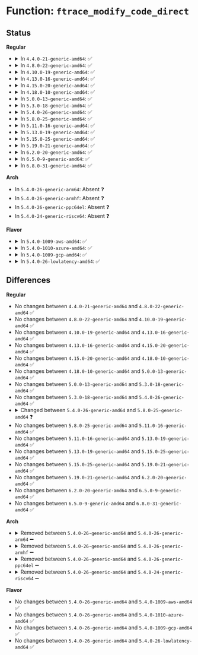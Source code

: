 # Function: <code>ftrace_modify_code_direct</code>

## Status
<b>Regular</b>
<ul>
<li>
<details>
<summary>In <code>4.4.0-21-generic-amd64</code>: ✅</summary>

```c
int ftrace_modify_code_direct(long unsigned int ip, const unsigned char * old_code, const unsigned char * new_code)
```

```json
{
  "name": "ftrace_modify_code_direct",
  "collision_type": "Unique Static",
  "inline_type": "No",
  "funcs": [
    {
      "addr": 18446744071579216160,
      "name": "ftrace_modify_code_direct",
      "external": false,
      "loc": "arch/x86/kernel/ftrace.c:103",
      "file": "arch/x86/kernel/ftrace.c",
      "inline": "seen, unknown",
      "caller_inline": [],
      "caller_func": [
        "arch/x86/kernel/ftrace.c:ftrace_make_nop",
        "arch/x86/kernel/ftrace.c:ftrace_make_call"
      ]
    }
  ],
  "symbols": [
    {
      "addr": 18446744071579216160,
      "name": "ftrace_modify_code_direct",
      "section": ".text",
      "bind": "STB_LOCAL",
      "size": 209
    }
  ]
}
```
</details>
</li>
<li>
<details>
<summary>In <code>4.8.0-22-generic-amd64</code>: ✅</summary>

```c
int ftrace_modify_code_direct(long unsigned int ip, const unsigned char * old_code, const unsigned char * new_code)
```

```json
{
  "name": "ftrace_modify_code_direct",
  "collision_type": "Unique Static",
  "inline_type": "No",
  "funcs": [
    {
      "addr": 18446744071579216688,
      "name": "ftrace_modify_code_direct",
      "external": false,
      "loc": "arch/x86/kernel/ftrace.c:103",
      "file": "arch/x86/kernel/ftrace.c",
      "inline": "seen, unknown",
      "caller_inline": [],
      "caller_func": [
        "arch/x86/kernel/ftrace.c:ftrace_make_call",
        "arch/x86/kernel/ftrace.c:ftrace_make_nop"
      ]
    }
  ],
  "symbols": [
    {
      "addr": 18446744071579216688,
      "name": "ftrace_modify_code_direct",
      "section": ".text",
      "bind": "STB_LOCAL",
      "size": 221
    }
  ]
}
```
</details>
</li>
<li>
<details>
<summary>In <code>4.10.0-19-generic-amd64</code>: ✅</summary>

```c
int ftrace_modify_code_direct(long unsigned int ip, const unsigned char * old_code, const unsigned char * new_code)
```

```json
{
  "name": "ftrace_modify_code_direct",
  "collision_type": "Unique Static",
  "inline_type": "No",
  "funcs": [
    {
      "addr": 18446744071579228512,
      "name": "ftrace_modify_code_direct",
      "external": false,
      "loc": "arch/x86/kernel/ftrace.c:103",
      "file": "arch/x86/kernel/ftrace.c",
      "inline": "seen, unknown",
      "caller_inline": [],
      "caller_func": [
        "arch/x86/kernel/ftrace.c:ftrace_make_call",
        "arch/x86/kernel/ftrace.c:ftrace_make_nop"
      ]
    }
  ],
  "symbols": [
    {
      "addr": 18446744071579228512,
      "name": "ftrace_modify_code_direct",
      "section": ".text",
      "bind": "STB_LOCAL",
      "size": 238
    }
  ]
}
```
</details>
</li>
<li>
<details>
<summary>In <code>4.13.0-16-generic-amd64</code>: ✅</summary>

```c
int ftrace_modify_code_direct(long unsigned int ip, const unsigned char * old_code, const unsigned char * new_code)
```

```json
{
  "name": "ftrace_modify_code_direct",
  "collision_type": "Unique Static",
  "inline_type": "No",
  "funcs": [
    {
      "addr": 18446744071579226112,
      "name": "ftrace_modify_code_direct",
      "external": false,
      "loc": "arch/x86/kernel/ftrace.c:103",
      "file": "arch/x86/kernel/ftrace.c",
      "inline": "seen, unknown",
      "caller_inline": [],
      "caller_func": [
        "arch/x86/kernel/ftrace.c:ftrace_make_call",
        "arch/x86/kernel/ftrace.c:ftrace_make_nop"
      ]
    }
  ],
  "symbols": [
    {
      "addr": 18446744071579226112,
      "name": "ftrace_modify_code_direct",
      "section": ".text",
      "bind": "STB_LOCAL",
      "size": 248
    }
  ]
}
```
</details>
</li>
<li>
<details>
<summary>In <code>4.15.0-20-generic-amd64</code>: ✅</summary>

```c
int ftrace_modify_code_direct(long unsigned int ip, const unsigned char * old_code, const unsigned char * new_code)
```

```json
{
  "name": "ftrace_modify_code_direct",
  "collision_type": "Unique Static",
  "inline_type": "No",
  "funcs": [
    {
      "addr": 18446744071579241632,
      "name": "ftrace_modify_code_direct",
      "external": false,
      "loc": "arch/x86/kernel/ftrace.c:104",
      "file": "arch/x86/kernel/ftrace.c",
      "inline": "seen, unknown",
      "caller_inline": [],
      "caller_func": [
        "arch/x86/kernel/ftrace.c:ftrace_make_call",
        "arch/x86/kernel/ftrace.c:ftrace_make_nop"
      ]
    }
  ],
  "symbols": [
    {
      "addr": 18446744071579241632,
      "name": "ftrace_modify_code_direct",
      "section": ".text",
      "bind": "STB_LOCAL",
      "size": 248
    }
  ]
}
```
</details>
</li>
<li>
<details>
<summary>In <code>4.18.0-10-generic-amd64</code>: ✅</summary>

```c
int ftrace_modify_code_direct(long unsigned int ip, const unsigned char * old_code, const unsigned char * new_code)
```

```json
{
  "name": "ftrace_modify_code_direct",
  "collision_type": "Unique Static",
  "inline_type": "No",
  "funcs": [
    {
      "addr": 18446744071579254208,
      "name": "ftrace_modify_code_direct",
      "external": false,
      "loc": "arch/x86/kernel/ftrace.c:104",
      "file": "arch/x86/kernel/ftrace.c",
      "inline": "seen, unknown",
      "caller_inline": [],
      "caller_func": [
        "arch/x86/kernel/ftrace.c:ftrace_make_call",
        "arch/x86/kernel/ftrace.c:ftrace_make_nop"
      ]
    }
  ],
  "symbols": [
    {
      "addr": 18446744071579254208,
      "name": "ftrace_modify_code_direct",
      "section": ".text",
      "bind": "STB_LOCAL",
      "size": 248
    }
  ]
}
```
</details>
</li>
<li>
<details>
<summary>In <code>5.0.0-13-generic-amd64</code>: ✅</summary>

```c
int ftrace_modify_code_direct(long unsigned int ip, const unsigned char * old_code, const unsigned char * new_code)
```

```json
{
  "name": "ftrace_modify_code_direct",
  "collision_type": "Unique Static",
  "inline_type": "No",
  "funcs": [
    {
      "addr": 18446744071579277936,
      "name": "ftrace_modify_code_direct",
      "external": false,
      "loc": "arch/x86/kernel/ftrace.c:107",
      "file": "arch/x86/kernel/ftrace.c",
      "inline": "seen, unknown",
      "caller_inline": [],
      "caller_func": [
        "arch/x86/kernel/ftrace.c:ftrace_make_call",
        "arch/x86/kernel/ftrace.c:ftrace_make_nop"
      ]
    }
  ],
  "symbols": [
    {
      "addr": 18446744071579277936,
      "name": "ftrace_modify_code_direct",
      "section": ".text",
      "bind": "STB_LOCAL",
      "size": 248
    }
  ]
}
```
</details>
</li>
<li>
<details>
<summary>In <code>5.3.0-18-generic-amd64</code>: ✅</summary>

```c
int ftrace_modify_code_direct(long unsigned int ip, const unsigned char * old_code, const unsigned char * new_code)
```

```json
{
  "name": "ftrace_modify_code_direct",
  "collision_type": "Unique Static",
  "inline_type": "No",
  "funcs": [
    {
      "addr": 18446744071579292448,
      "name": "ftrace_modify_code_direct",
      "external": false,
      "loc": "arch/x86/kernel/ftrace.c:118",
      "file": "arch/x86/kernel/ftrace.c",
      "inline": "seen, unknown",
      "caller_inline": [],
      "caller_func": [
        "arch/x86/kernel/ftrace.c:ftrace_make_call",
        "arch/x86/kernel/ftrace.c:ftrace_make_nop"
      ]
    }
  ],
  "symbols": [
    {
      "addr": 18446744071579292448,
      "name": "ftrace_modify_code_direct",
      "section": ".text",
      "bind": "STB_LOCAL",
      "size": 248
    }
  ]
}
```
</details>
</li>
<li>
<details>
<summary>In <code>5.4.0-26-generic-amd64</code>: ✅</summary>

```c
int ftrace_modify_code_direct(long unsigned int ip, const unsigned char * old_code, const unsigned char * new_code)
```

```json
{
  "name": "ftrace_modify_code_direct",
  "collision_type": "Unique Static",
  "inline_type": "No",
  "funcs": [
    {
      "addr": 18446744071579297968,
      "name": "ftrace_modify_code_direct",
      "external": false,
      "loc": "arch/x86/kernel/ftrace.c:118",
      "file": "arch/x86/kernel/ftrace.c",
      "inline": "seen, unknown",
      "caller_inline": [],
      "caller_func": [
        "arch/x86/kernel/ftrace.c:ftrace_make_call",
        "arch/x86/kernel/ftrace.c:ftrace_make_nop"
      ]
    }
  ],
  "symbols": [
    {
      "addr": 18446744071579297968,
      "name": "ftrace_modify_code_direct",
      "section": ".text",
      "bind": "STB_LOCAL",
      "size": 248
    }
  ]
}
```
</details>
</li>
<li>
<details>
<summary>In <code>5.8.0-25-generic-amd64</code>: ✅</summary>

```c
int ftrace_modify_code_direct(long unsigned int ip, const char * old_code, const char * new_code)
```

```json
{
  "name": "ftrace_modify_code_direct",
  "collision_type": "Unique Static",
  "inline_type": "No",
  "funcs": [
    {
      "addr": 18446744071591167088,
      "name": "ftrace_modify_code_direct",
      "external": false,
      "loc": "arch/x86/kernel/ftrace.c:109",
      "file": "arch/x86/kernel/ftrace.c",
      "inline": "seen, unknown",
      "caller_inline": [],
      "caller_func": [
        "arch/x86/kernel/ftrace.c:ftrace_make_call",
        "arch/x86/kernel/ftrace.c:ftrace_make_nop"
      ]
    }
  ],
  "symbols": [
    {
      "addr": 18446744071591167088,
      "name": "ftrace_modify_code_direct",
      "section": ".text",
      "bind": "STB_LOCAL",
      "size": 94
    }
  ]
}
```
</details>
</li>
<li>
<details>
<summary>In <code>5.11.0-16-generic-amd64</code>: ✅</summary>

```c
int ftrace_modify_code_direct(long unsigned int ip, const char * old_code, const char * new_code)
```

```json
{
  "name": "ftrace_modify_code_direct",
  "collision_type": "Unique Static",
  "inline_type": "No",
  "funcs": [
    {
      "addr": 18446744071591662832,
      "name": "ftrace_modify_code_direct",
      "external": false,
      "loc": "arch/x86/kernel/ftrace.c:109",
      "file": "arch/x86/kernel/ftrace.c",
      "inline": "seen, unknown",
      "caller_inline": [],
      "caller_func": [
        "arch/x86/kernel/ftrace.c:ftrace_make_call",
        "arch/x86/kernel/ftrace.c:ftrace_make_nop"
      ]
    }
  ],
  "symbols": [
    {
      "addr": 18446744071591662832,
      "name": "ftrace_modify_code_direct",
      "section": ".text",
      "bind": "STB_LOCAL",
      "size": 94
    }
  ]
}
```
</details>
</li>
<li>
<details>
<summary>In <code>5.13.0-19-generic-amd64</code>: ✅</summary>

```c
int ftrace_modify_code_direct(long unsigned int ip, const char * old_code, const char * new_code)
```

```json
{
  "name": "ftrace_modify_code_direct",
  "collision_type": "Unique Static",
  "inline_type": "No",
  "funcs": [
    {
      "addr": 18446744071591606672,
      "name": "ftrace_modify_code_direct",
      "external": false,
      "loc": "arch/x86/kernel/ftrace.c:109",
      "file": "arch/x86/kernel/ftrace.c",
      "inline": "seen, unknown",
      "caller_inline": [],
      "caller_func": [
        "arch/x86/kernel/ftrace.c:ftrace_make_call",
        "arch/x86/kernel/ftrace.c:ftrace_make_nop"
      ]
    }
  ],
  "symbols": [
    {
      "addr": 18446744071591606672,
      "name": "ftrace_modify_code_direct",
      "section": ".text",
      "bind": "STB_LOCAL",
      "size": 94
    }
  ]
}
```
</details>
</li>
<li>
<details>
<summary>In <code>5.15.0-25-generic-amd64</code>: ✅</summary>

```c
int ftrace_modify_code_direct(long unsigned int ip, const char * old_code, const char * new_code)
```

```json
{
  "name": "ftrace_modify_code_direct",
  "collision_type": "Unique Static",
  "inline_type": "No",
  "funcs": [
    {
      "addr": 18446744071592779904,
      "name": "ftrace_modify_code_direct",
      "external": false,
      "loc": "arch/x86/kernel/ftrace.c:109",
      "file": "arch/x86/kernel/ftrace.c",
      "inline": "seen, unknown",
      "caller_inline": [],
      "caller_func": [
        "arch/x86/kernel/ftrace.c:ftrace_make_call",
        "arch/x86/kernel/ftrace.c:ftrace_make_nop"
      ]
    }
  ],
  "symbols": [
    {
      "addr": 18446744071592779904,
      "name": "ftrace_modify_code_direct",
      "section": ".text",
      "bind": "STB_LOCAL",
      "size": 94
    }
  ]
}
```
</details>
</li>
<li>
<details>
<summary>In <code>5.19.0-21-generic-amd64</code>: ✅</summary>

```c
int ftrace_modify_code_direct(long unsigned int ip, const char * old_code, const char * new_code)
```

```json
{
  "name": "ftrace_modify_code_direct",
  "collision_type": "Unique Static",
  "inline_type": "No",
  "funcs": [
    {
      "addr": 18446744071594677872,
      "name": "ftrace_modify_code_direct",
      "external": false,
      "loc": "arch/x86/kernel/ftrace.c:108",
      "file": "arch/x86/kernel/ftrace.c",
      "inline": "seen, unknown",
      "caller_inline": [],
      "caller_func": [
        "arch/x86/kernel/ftrace.c:ftrace_make_call",
        "arch/x86/kernel/ftrace.c:ftrace_make_nop"
      ]
    }
  ],
  "symbols": [
    {
      "addr": 18446744071594677872,
      "name": "ftrace_modify_code_direct",
      "section": ".text",
      "bind": "STB_LOCAL",
      "size": 112
    }
  ]
}
```
</details>
</li>
<li>
<details>
<summary>In <code>6.2.0-20-generic-amd64</code>: ✅</summary>

```c
int ftrace_modify_code_direct(long unsigned int ip, const char * old_code, const char * new_code)
```

```json
{
  "name": "ftrace_modify_code_direct",
  "collision_type": "Unique Static",
  "inline_type": "No",
  "funcs": [
    {
      "addr": 18446744071596413440,
      "name": "ftrace_modify_code_direct",
      "external": false,
      "loc": "arch/x86/kernel/ftrace.c:112",
      "file": "arch/x86/kernel/ftrace.c",
      "inline": "seen, unknown",
      "caller_inline": [],
      "caller_func": [
        "arch/x86/kernel/ftrace.c:ftrace_make_call",
        "arch/x86/kernel/ftrace.c:ftrace_make_nop"
      ]
    }
  ],
  "symbols": [
    {
      "addr": 18446744071596413440,
      "name": "ftrace_modify_code_direct",
      "section": ".text",
      "bind": "STB_LOCAL",
      "size": 112
    }
  ]
}
```
</details>
</li>
<li>
<details>
<summary>In <code>6.5.0-9-generic-amd64</code>: ✅</summary>

```c
int ftrace_modify_code_direct(long unsigned int ip, const char * old_code, const char * new_code)
```

```json
{
  "name": "ftrace_modify_code_direct",
  "collision_type": "Unique Static",
  "inline_type": "No",
  "funcs": [
    {
      "addr": 18446744071596953296,
      "name": "ftrace_modify_code_direct",
      "external": false,
      "loc": "arch/x86/kernel/ftrace.c:112",
      "file": "arch/x86/kernel/ftrace.c",
      "inline": "seen, unknown",
      "caller_inline": [],
      "caller_func": [
        "arch/x86/kernel/ftrace.c:ftrace_make_call",
        "arch/x86/kernel/ftrace.c:ftrace_make_nop"
      ]
    }
  ],
  "symbols": [
    {
      "addr": 18446744071596953296,
      "name": "ftrace_modify_code_direct",
      "section": ".text",
      "bind": "STB_LOCAL",
      "size": 112
    }
  ]
}
```
</details>
</li>
<li>
<details>
<summary>In <code>6.8.0-31-generic-amd64</code>: ✅</summary>

```c
int ftrace_modify_code_direct(long unsigned int ip, const char * old_code, const char * new_code)
```

```json
{
  "name": "ftrace_modify_code_direct",
  "collision_type": "Unique Static",
  "inline_type": "No",
  "funcs": [
    {
      "addr": 18446744071597880816,
      "name": "ftrace_modify_code_direct",
      "external": false,
      "loc": "arch/x86/kernel/ftrace.c:112",
      "file": "arch/x86/kernel/ftrace.c",
      "inline": "seen, unknown",
      "caller_inline": [],
      "caller_func": [
        "arch/x86/kernel/ftrace.c:ftrace_make_call",
        "arch/x86/kernel/ftrace.c:ftrace_make_nop"
      ]
    }
  ],
  "symbols": [
    {
      "addr": 18446744071597880816,
      "name": "ftrace_modify_code_direct",
      "section": ".text",
      "bind": "STB_LOCAL",
      "size": 112
    }
  ]
}
```
</details>
</li>
</ul>
<b>Arch</b>
<ul>
<li>
In <code>5.4.0-26-generic-arm64</code>: Absent ❓
</li>
<li>
In <code>5.4.0-26-generic-armhf</code>: Absent ❓
</li>
<li>
In <code>5.4.0-26-generic-ppc64el</code>: Absent ❓
</li>
<li>
In <code>5.4.0-24-generic-riscv64</code>: Absent ❓
</li>
</ul>
<b>Flavor</b>
<ul>
<li>
<details>
<summary>In <code>5.4.0-1009-aws-amd64</code>: ✅</summary>

```c
int ftrace_modify_code_direct(long unsigned int ip, const unsigned char * old_code, const unsigned char * new_code)
```

```json
{
  "name": "ftrace_modify_code_direct",
  "collision_type": "Unique Static",
  "inline_type": "No",
  "funcs": [
    {
      "addr": 18446744071579293776,
      "name": "ftrace_modify_code_direct",
      "external": false,
      "loc": "arch/x86/kernel/ftrace.c:118",
      "file": "arch/x86/kernel/ftrace.c",
      "inline": "seen, unknown",
      "caller_inline": [],
      "caller_func": [
        "arch/x86/kernel/ftrace.c:ftrace_make_call",
        "arch/x86/kernel/ftrace.c:ftrace_make_nop"
      ]
    }
  ],
  "symbols": [
    {
      "addr": 18446744071579293776,
      "name": "ftrace_modify_code_direct",
      "section": ".text",
      "bind": "STB_LOCAL",
      "size": 248
    }
  ]
}
```
</details>
</li>
<li>
<details>
<summary>In <code>5.4.0-1010-azure-amd64</code>: ✅</summary>

```c
int ftrace_modify_code_direct(long unsigned int ip, const unsigned char * old_code, const unsigned char * new_code)
```

```json
{
  "name": "ftrace_modify_code_direct",
  "collision_type": "Unique Static",
  "inline_type": "No",
  "funcs": [
    {
      "addr": 18446744071579229296,
      "name": "ftrace_modify_code_direct",
      "external": false,
      "loc": "arch/x86/kernel/ftrace.c:118",
      "file": "arch/x86/kernel/ftrace.c",
      "inline": "seen, unknown",
      "caller_inline": [],
      "caller_func": [
        "arch/x86/kernel/ftrace.c:ftrace_make_call",
        "arch/x86/kernel/ftrace.c:ftrace_make_nop"
      ]
    }
  ],
  "symbols": [
    {
      "addr": 18446744071579229296,
      "name": "ftrace_modify_code_direct",
      "section": ".text",
      "bind": "STB_LOCAL",
      "size": 248
    }
  ]
}
```
</details>
</li>
<li>
<details>
<summary>In <code>5.4.0-1009-gcp-amd64</code>: ✅</summary>

```c
int ftrace_modify_code_direct(long unsigned int ip, const unsigned char * old_code, const unsigned char * new_code)
```

```json
{
  "name": "ftrace_modify_code_direct",
  "collision_type": "Unique Static",
  "inline_type": "No",
  "funcs": [
    {
      "addr": 18446744071579294976,
      "name": "ftrace_modify_code_direct",
      "external": false,
      "loc": "arch/x86/kernel/ftrace.c:118",
      "file": "arch/x86/kernel/ftrace.c",
      "inline": "seen, unknown",
      "caller_inline": [],
      "caller_func": [
        "arch/x86/kernel/ftrace.c:ftrace_make_call",
        "arch/x86/kernel/ftrace.c:ftrace_make_nop"
      ]
    }
  ],
  "symbols": [
    {
      "addr": 18446744071579294976,
      "name": "ftrace_modify_code_direct",
      "section": ".text",
      "bind": "STB_LOCAL",
      "size": 248
    }
  ]
}
```
</details>
</li>
<li>
<details>
<summary>In <code>5.4.0-26-lowlatency-amd64</code>: ✅</summary>

```c
int ftrace_modify_code_direct(long unsigned int ip, const unsigned char * old_code, const unsigned char * new_code)
```

```json
{
  "name": "ftrace_modify_code_direct",
  "collision_type": "Unique Static",
  "inline_type": "No",
  "funcs": [
    {
      "addr": 18446744071579303808,
      "name": "ftrace_modify_code_direct",
      "external": false,
      "loc": "arch/x86/kernel/ftrace.c:118",
      "file": "arch/x86/kernel/ftrace.c",
      "inline": "seen, unknown",
      "caller_inline": [],
      "caller_func": [
        "arch/x86/kernel/ftrace.c:ftrace_make_call",
        "arch/x86/kernel/ftrace.c:ftrace_make_nop"
      ]
    }
  ],
  "symbols": [
    {
      "addr": 18446744071579303808,
      "name": "ftrace_modify_code_direct",
      "section": ".text",
      "bind": "STB_LOCAL",
      "size": 248
    }
  ]
}
```
</details>
</li>
</ul>

## Differences
<b>Regular</b>
<ul>
<li>
No changes between <code>4.4.0-21-generic-amd64</code> and <code>4.8.0-22-generic-amd64</code> ✅
</li>
<li>
No changes between <code>4.8.0-22-generic-amd64</code> and <code>4.10.0-19-generic-amd64</code> ✅
</li>
<li>
No changes between <code>4.10.0-19-generic-amd64</code> and <code>4.13.0-16-generic-amd64</code> ✅
</li>
<li>
No changes between <code>4.13.0-16-generic-amd64</code> and <code>4.15.0-20-generic-amd64</code> ✅
</li>
<li>
No changes between <code>4.15.0-20-generic-amd64</code> and <code>4.18.0-10-generic-amd64</code> ✅
</li>
<li>
No changes between <code>4.18.0-10-generic-amd64</code> and <code>5.0.0-13-generic-amd64</code> ✅
</li>
<li>
No changes between <code>5.0.0-13-generic-amd64</code> and <code>5.3.0-18-generic-amd64</code> ✅
</li>
<li>
No changes between <code>5.3.0-18-generic-amd64</code> and <code>5.4.0-26-generic-amd64</code> ✅
</li>
<li>
<details>
<summary>Changed between <code>5.4.0-26-generic-amd64</code> and <code>5.8.0-25-generic-amd64</code> ❓</summary>
<ul>
<li>
<b>Param type changed. </b>
<code>const unsigned char * old_code</code> ➡️ <code>const char * old_code</code>
</li>
<li>
<b>Param type changed. </b>
<code>const unsigned char * new_code</code> ➡️ <code>const char * new_code</code>
</li>
</ul>
</details>
</li>
<li>
No changes between <code>5.8.0-25-generic-amd64</code> and <code>5.11.0-16-generic-amd64</code> ✅
</li>
<li>
No changes between <code>5.11.0-16-generic-amd64</code> and <code>5.13.0-19-generic-amd64</code> ✅
</li>
<li>
No changes between <code>5.13.0-19-generic-amd64</code> and <code>5.15.0-25-generic-amd64</code> ✅
</li>
<li>
No changes between <code>5.15.0-25-generic-amd64</code> and <code>5.19.0-21-generic-amd64</code> ✅
</li>
<li>
No changes between <code>5.19.0-21-generic-amd64</code> and <code>6.2.0-20-generic-amd64</code> ✅
</li>
<li>
No changes between <code>6.2.0-20-generic-amd64</code> and <code>6.5.0-9-generic-amd64</code> ✅
</li>
<li>
No changes between <code>6.5.0-9-generic-amd64</code> and <code>6.8.0-31-generic-amd64</code> ✅
</li>
</ul>
<b>Arch</b>
<ul>
<li>
<details>
<summary>Removed between <code>5.4.0-26-generic-amd64</code> and <code>5.4.0-26-generic-arm64</code> ➖</summary>

```c
int ftrace_modify_code_direct(long unsigned int ip, const unsigned char * old_code, const unsigned char * new_code)
```
</details>
</li>
<li>
<details>
<summary>Removed between <code>5.4.0-26-generic-amd64</code> and <code>5.4.0-26-generic-armhf</code> ➖</summary>

```c
int ftrace_modify_code_direct(long unsigned int ip, const unsigned char * old_code, const unsigned char * new_code)
```
</details>
</li>
<li>
<details>
<summary>Removed between <code>5.4.0-26-generic-amd64</code> and <code>5.4.0-26-generic-ppc64el</code> ➖</summary>

```c
int ftrace_modify_code_direct(long unsigned int ip, const unsigned char * old_code, const unsigned char * new_code)
```
</details>
</li>
<li>
<details>
<summary>Removed between <code>5.4.0-26-generic-amd64</code> and <code>5.4.0-24-generic-riscv64</code> ➖</summary>

```c
int ftrace_modify_code_direct(long unsigned int ip, const unsigned char * old_code, const unsigned char * new_code)
```
</details>
</li>
</ul>
<b>Flavor</b>
<ul>
<li>
No changes between <code>5.4.0-26-generic-amd64</code> and <code>5.4.0-1009-aws-amd64</code> ✅
</li>
<li>
No changes between <code>5.4.0-26-generic-amd64</code> and <code>5.4.0-1010-azure-amd64</code> ✅
</li>
<li>
No changes between <code>5.4.0-26-generic-amd64</code> and <code>5.4.0-1009-gcp-amd64</code> ✅
</li>
<li>
No changes between <code>5.4.0-26-generic-amd64</code> and <code>5.4.0-26-lowlatency-amd64</code> ✅
</li>
</ul>

